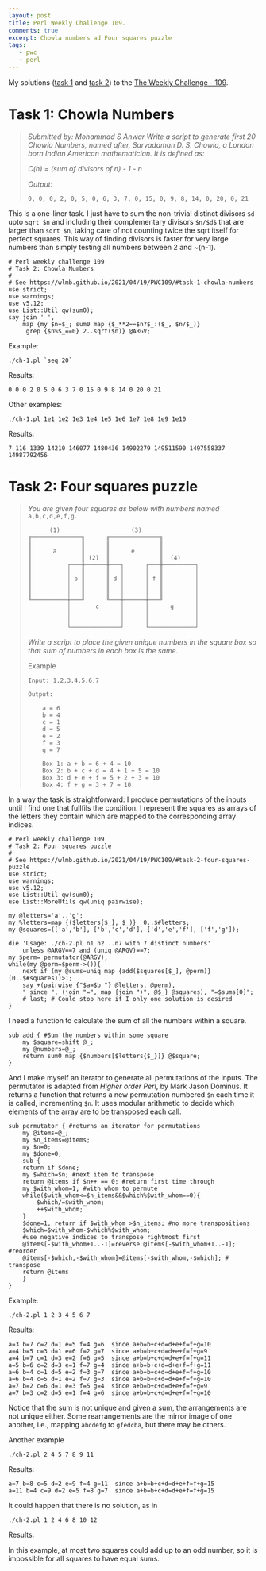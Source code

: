 ```yaml
---
layout: post
title: Perl Weekly Challenge 109.
comments: true
excerpt: Chowla numbers ad Four squares puzzle
tags:
   - pwc
   - perl
---
```


My solutions ([task 1](https://github.com/wlmb/perlweeklychallenge-club/blob/master/challenge-109/wlmb/perl/ch-1.pl) and [task 2](https://github.com/wlmb/perlweeklychallenge-club/blob/master/challenge-109/wlmb/perl/ch-2.pl)) to the  [The Weekly Challenge - 109](https://perlweeklychallenge.org/blog/perl-weekly-challenge-109).


# Task 1:  Chowla Numbers

> *Submitted by: Mohammad S Anwar*
> *Write a script to generate first 20 Chowla Numbers, named after,*
> *Sarvadaman D. S. Chowla, a London born Indian American*
> *mathematician. It is defined as:*
>
> *C(n) = (sum of divisors of n) - 1 - n*
>
> *Output:*
>
>     0, 0, 0, 2, 0, 5, 0, 6, 3, 7, 0, 15, 0, 9, 8, 14, 0, 20, 0, 21

This is a one-liner task. I just have to sum the non-trivial distinct divisors
`$d` upto `sqrt $n` and including their complementary divisors
`$n/$d$` that are larger than `sqrt $n`, taking care of not counting
twice the sqrt itself for perfect squares. This way of finding
divisors is faster for very large numbers than simply testing all
numbers between 2 and ~\(n-1\).

    # Perl weekly challenge 109
    # Task 2: Chowla Numbers
    #
    # See https://wlmb.github.io/2021/04/19/PWC109/#task-1-chowla-numbers
    use strict;
    use warnings;
    use v5.12;
    use List::Util qw(sum0);
    say join ' ',
        map {my $n=$_; sum0 map {$_**2==$n?$_:($_, $n/$_)}
    	 grep {$n%$_==0} 2..sqrt($n)} @ARGV;

Example:

    ./ch-1.pl `seq 20`

Results:

    0 0 0 2 0 5 0 6 3 7 0 15 0 9 8 14 0 20 0 21

Other examples:

    ./ch-1.pl 1e1 1e2 1e3 1e4 1e5 1e6 1e7 1e8 1e9 1e10

Results:

    7 116 1339 14210 146077 1480436 14902279 149511590 1497558337 14987792456


# Task 2: Four squares puzzle

> *You are given four squares as below with numbers named*
> `a,b,c,d,e,f,g.`
>
>           (1)                    (3)
>     ╔══════════════╗      ╔══════════════╗
>     ║              ║      ║              ║
>     ║      a       ║      ║      e       ║
>     ║              ║ (2)  ║              ║  (4)
>     ║          ┌───╫──────╫───┐      ┌───╫─────────┐
>     ║          │   ║      ║   │      │   ║         │
>     ║          │ b ║      ║ d │      │ f ║         │
>     ║          │   ║      ║   │      │   ║         │
>     ║          │   ║      ║   │      │   ║         │
>     ╚══════════╪═══╝      ╚═══╪══════╪═══╝         │
>                │       c      │      │      g      │
>                │              │      │             │
>                │              │      │             │
>                └──────────────┘      └─────────────┘
>
> *Write a script to place the given unique numbers in the square box so*
> *that sum of numbers in each box is the same.*
>
> Example
>
>     Input: 1,2,3,4,5,6,7
>
>     Output:
>
>         a = 6
>         b = 4
>         c = 1
>         d = 5
>         e = 2
>         f = 3
>         g = 7
>
>         Box 1: a + b = 6 + 4 = 10
>         Box 2: b + c + d = 4 + 1 + 5 = 10
>         Box 3: d + e + f = 5 + 2 + 3 = 10
>         Box 4: f + g = 3 + 7 = 10

In a way the task is straightforward: I produce permutations of the
inputs until I find one that fullfils the condition. I represent the
squares as arrays of the letters they contain which are mapped to
the corresponding array indices.

    # Perl weekly challenge 109
    # Task 2: Four squares puzzle
    #
    # See https://wlmb.github.io/2021/04/19/PWC109/#task-2-four-squares-puzzle
    use strict;
    use warnings;
    use v5.12;
    use List::Util qw(sum0);
    use List::MoreUtils qw(uniq pairwise);

    my @letters='a'..'g';
    my %letters=map {($letters[$_], $_)}  0..$#letters;
    my @squares=(['a','b'], ['b','c','d'], ['d','e','f'], ['f','g']);

    die 'Usage: ./ch-2.pl n1 n2...n7 with 7 distinct numbers'
        unless @ARGV==7 and (uniq @ARGV)==7;
    my $perm= permutator(@ARGV);
    while(my @perm=$perm->()){
        next if (my @sums=uniq map {add($squares[$_], @perm)} (0..$#squares))>1;
        say +(pairwise {"$a=$b "} @letters, @perm),
    	" since ", (join "=", map {join "+", @$_} @squares), "=$sums[0]";
        # last; # Could stop here if I only one solution is desired
    }

I need a function to calculate the sum of all the numbers within a square.

    sub add { #Sum the numbers within some square
        my $square=shift @_;
        my @numbers=@_;
        return sum0 map {$numbers[$letters{$_}]} @$square;
    }

And I make myself an iterator to generate all permutations of the inputs.
The permutator is adapted from *Higher order Perl*, by Mark Jason
Dominus. It returns a function that returns a new permutation
numbered `$n` each time it is called, incrementing `$n`. It uses
modular arithmetic to decide which elements of the array are to be
transposed each call.

    sub permutator { #returns an iterator for permutations
        my @items=@_;
        my $n_items=@items;
        my $n=0;
        my $done=0;
        sub {
    	return if $done;
    	my $which=$n; #next item to transpose
    	return @items if $n++ == 0; #return first time through
    	my $with_whom=1; #with whom to permute
    	while($with_whom<=$n_items&&$which%$with_whom==0){
    	    $which/=$with_whom;
    	    ++$with_whom;
    	}
    	$done=1, return if $with_whom >$n_items; #no more transpositions
    	$which=$with_whom-$which%$with_whom;
    	#use negative indices to transpose rightmost first
    	@items[-$with_whom+1..-1]=reverse @items[-$with_whom+1..-1]; #reorder
    	@items[-$which,-$with_whom]=@items[-$with_whom,-$which]; # transpose
    	return @items
        }
    }

Example:

    ./ch-2.pl 1 2 3 4 5 6 7

Results:

    a=3 b=7 c=2 d=1 e=5 f=4 g=6  since a+b=b+c+d=d+e+f=f+g=10
    a=4 b=5 c=3 d=1 e=6 f=2 g=7  since a+b=b+c+d=d+e+f=f+g=9
    a=4 b=7 c=1 d=3 e=2 f=6 g=5  since a+b=b+c+d=d+e+f=f+g=11
    a=5 b=6 c=2 d=3 e=1 f=7 g=4  since a+b=b+c+d=d+e+f=f+g=11
    a=6 b=4 c=1 d=5 e=2 f=3 g=7  since a+b=b+c+d=d+e+f=f+g=10
    a=6 b=4 c=5 d=1 e=2 f=7 g=3  since a+b=b+c+d=d+e+f=f+g=10
    a=7 b=2 c=6 d=1 e=3 f=5 g=4  since a+b=b+c+d=d+e+f=f+g=9
    a=7 b=3 c=2 d=5 e=1 f=4 g=6  since a+b=b+c+d=d+e+f=f+g=10

Notice that the sum is not unique and given a sum, the arrangements
are not unique either. Some rearrangements are the mirror image of one
another, i.e., mapping `abcdefg` to `gfedcba`, but there may be others.

Another example

    ./ch-2.pl 2 4 5 7 8 9 11

Results:

    a=7 b=8 c=5 d=2 e=9 f=4 g=11  since a+b=b+c+d=d+e+f=f+g=15
    a=11 b=4 c=9 d=2 e=5 f=8 g=7  since a+b=b+c+d=d+e+f=f+g=15

It could happen that there is no solution, as in

    ./ch-2.pl 1 2 4 6 8 10 12

Results:



In this example, at most two squares could add up to an odd number, so
it is impossible for all squares to have equal sums.
